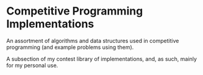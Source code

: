 # Competitive Programming Implementations
An assortment of algorithms and data structures used in competitive programming (and example problems using them). 

A subsection of my contest library of implementations, and, as such, mainly for my personal use.
